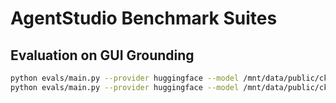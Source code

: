 # AgentStudio Benchmark Suites

## Evaluation on GUI Grounding

```bash
python evals/main.py --provider huggingface --model /mnt/data/public/ckpt/Qwen--Qwen-VL-Chat --eval_type gui_grounding --data_path raw_data/screenspot/metadata.jsonl --end_idx 10
python evals/main.py --provider huggingface --model /mnt/data/public/ckpt/SeeClick --tokenizer /mnt/data/public/ckpt/Qwen--Qwen-VL-Chat --eval_type gui_grounding --data_path raw_data/screenspot/metadata.jsonl --end_idx 10
```